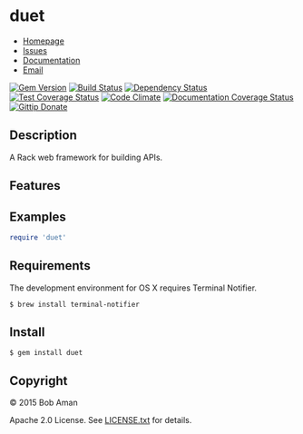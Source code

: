 # duet

* [Homepage](https://github.com/sporkmonger/duet#readme)
* [Issues](https://github.com/sporkmonger/duet/issues)
* [Documentation](http://rubydoc.info/gems/duet/frames)
* [Email](mailto:bob@sporkmonger.com)

[![Gem Version](http://img.shields.io/gem/dt/duet.svg)][gem]
[![Build Status](https://secure.travis-ci.org/sporkmonger/duet.png?branch=master)][travis]
[![Dependency Status](https://gemnasium.com/sporkmonger/duet.png?travis)][gemnasium]
[![Test Coverage Status](https://img.shields.io/coveralls/sporkmonger/duet.svg)][coveralls]
[![Code Climate](https://codeclimate.com/github/sporkmonger/duet/badges/gpa.svg)][codeclimate]
[![Documentation Coverage Status](http://inch-ci.org/github/sporkmonger/duet.svg?branch=master)][inch]
[![Gittip Donate](http://img.shields.io/gittip/sporkmonger.png)](https://www.gittip.com/sporkmonger/ "Support Open Source Development w/ Gittip")

[gem]: https://rubygems.org/gems/duet
[travis]: http://travis-ci.org/sporkmonger/duet
[gemnasium]: https://gemnasium.com/sporkmonger/duet
[coveralls]: https://coveralls.io/r/sporkmonger/duet
[inch]: http://inch-ci.org/github/sporkmonger/duet
[codeclimate]: https://codeclimate.com/github/sporkmonger/duet

## Description

A Rack web framework for building APIs.

## Features

## Examples

```ruby
require 'duet'
```

## Requirements

The development environment for OS X requires Terminal Notifier.

```
$ brew install terminal-notifier
```

## Install

```
$ gem install duet
```

## Copyright

© 2015 Bob Aman

Apache 2.0 License. See [LICENSE.txt][license] for details.

[license]:https://raw.githubusercontent.com/sporkmonger/duet/master/LICENSE.txt

